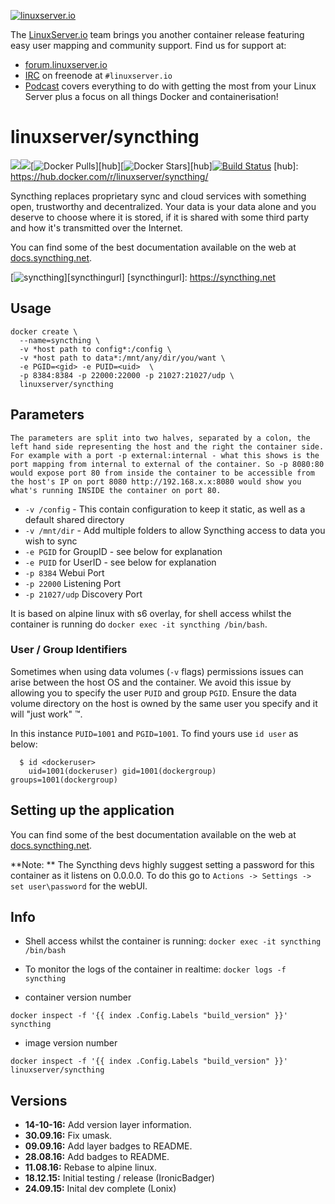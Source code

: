 [linuxserverurl]: https://linuxserver.io
[forumurl]: https://forum.linuxserver.io
[ircurl]: https://www.linuxserver.io/irc/
[podcasturl]: https://www.linuxserver.io/podcast/

[![linuxserver.io](https://raw.githubusercontent.com/linuxserver/docker-templates/master/linuxserver.io/img/linuxserver_medium.png)][linuxserverurl]

The [LinuxServer.io][linuxserverurl] team brings you another container release featuring easy user mapping and community support. Find us for support at:
* [forum.linuxserver.io][forumurl]
* [IRC][ircurl] on freenode at `#linuxserver.io`
* [Podcast][podcasturl] covers everything to do with getting the most from your Linux Server plus a focus on all things Docker and containerisation!

# linuxserver/syncthing
[![](https://images.microbadger.com/badges/version/linuxserver/syncthing.svg)](https://microbadger.com/images/linuxserver/syncthing "Get your own version badge on microbadger.com")[![](https://images.microbadger.com/badges/image/linuxserver/syncthing.svg)](http://microbadger.com/images/linuxserver/syncthing "Get your own image badge on microbadger.com")[![Docker Pulls](https://img.shields.io/docker/pulls/linuxserver/syncthing.svg)][hub][![Docker Stars](https://img.shields.io/docker/stars/linuxserver/syncthing.svg)][hub][![Build Status](http://jenkins.linuxserver.io:8080/buildStatus/icon?job=Dockers/LinuxServer.io/linuxserver-syncthing)](http://jenkins.linuxserver.io:8080/job/Dockers/job/LinuxServer.io/job/linuxserver-syncthing/)
[hub]: https://hub.docker.com/r/linuxserver/syncthing/

Syncthing replaces proprietary sync and cloud services with something open, trustworthy and decentralized. Your data is your data alone and you deserve to choose where it is stored, if it is shared with some third party and how it's transmitted over the Internet.

You can find some of the best documentation available on the web at [docs.syncthing.net](http://docs.syncthing.net/).

[![syncthing](https://syncthing.net/images/logo-horizontal.svg)][syncthingurl]
[syncthingurl]: https://syncthing.net

## Usage

```
docker create \
  --name=syncthing \
  -v *host path to config*:/config \
  -v *host path to data*:/mnt/any/dir/you/want \
  -e PGID=<gid> -e PUID=<uid>  \
  -p 8384:8384 -p 22000:22000 -p 21027:21027/udp \
  linuxserver/syncthing
```

## Parameters

`The parameters are split into two halves, separated by a colon, the left hand side representing the host and the right the container side. 
For example with a port -p external:internal - what this shows is the port mapping from internal to external of the container.
So -p 8080:80 would expose port 80 from inside the container to be accessible from the host's IP on port 8080
http://192.168.x.x:8080 would show you what's running INSIDE the container on port 80.`


* `-v /config` - This contain configuration to keep it static, as well as a default shared directory
* `-v /mnt/dir` - Add multiple folders to allow Syncthing access to data you wish to sync
* `-e PGID` for GroupID - see below for explanation
* `-e PUID` for UserID - see below for explanation
* `-p 8384` Webui Port
* `-p 22000` Listening Port
* `-p 21027/udp` Discovery Port

It is based on alpine linux with s6 overlay, for shell access whilst the container is running do `docker exec -it syncthing /bin/bash`.

### User / Group Identifiers

Sometimes when using data volumes (`-v` flags) permissions issues can arise between the host OS and the container. We avoid this issue by allowing you to specify the user `PUID` and group `PGID`. Ensure the data volume directory on the host is owned by the same user you specify and it will "just work" ™.

In this instance `PUID=1001` and `PGID=1001`. To find yours use `id user` as below:

```
  $ id <dockeruser>
    uid=1001(dockeruser) gid=1001(dockergroup) groups=1001(dockergroup)
```

## Setting up the application

You can find some of the best documentation available on the web at [docs.syncthing.net](http://docs.syncthing.net/).

**Note: ** The Syncthing devs highly suggest setting a password for this container as it listens on 0.0.0.0. To do this go to `Actions -> Settings -> set user\password` for the webUI.

## Info

* Shell access whilst the container is running: `docker exec -it syncthing /bin/bash`
* To monitor the logs of the container in realtime: `docker logs -f syncthing`

* container version number 

`docker inspect -f '{{ index .Config.Labels "build_version" }}' syncthing`

* image version number

`docker inspect -f '{{ index .Config.Labels "build_version" }}' linuxserver/syncthing`

## Versions

+ **14-10-16:** Add version layer information.
+ **30.09.16:** Fix umask. 
+ **09.09.16:** Add layer badges to README. 
+ **28.08.16:** Add badges to README. 
+ **11.08.16:** Rebase to alpine linux. 
+ **18.12.15:** Initial testing / release (IronicBadger)
+ **24.09.15:** Inital dev complete (Lonix)
